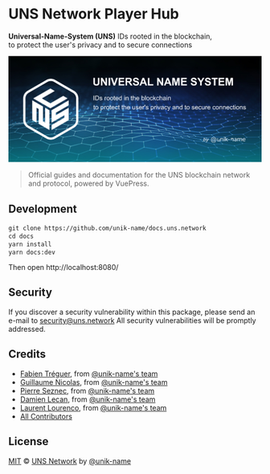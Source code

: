 # UNS Network Player Hub

**Universal-Name-System (UNS)** IDs rooted in the blockchain,  
to protect the user's privacy and to secure connections

<p align="center">
    <img src="uns-banner.png" />
</p>

> Official guides and documentation for the UNS blockchain network and protocol, powered by VuePress.

## Development

```
git clone https://github.com/unik-name/docs.uns.network
cd docs
yarn install
yarn docs:dev
```

Then open http://localhost:8080/

## Security

If you discover a security vulnerability within this package, please send an e-mail to security@uns.network All security vulnerabilities will be promptly addressed.

## Credits

- [Fabien Tréguer](https://github.com/ftreguer), from [@unik-name's team](https://www.unik-name.com)
- [Guillaume Nicolas](https://github.com/Nigui), from [@unik-name's team](https://www.unik-name.com)
- [Pierre Seznec](https://github.com/peterjah), from [@unik-name's team](https://www.unik-name.com)  
- [Damien Lecan](https://github.com/dlecan), from [@unik-name's team](https://www.unik-name.com)
- [Laurent Lourenco](https://www.linkedin.com/in/laurentlourenco/), from [@unik-name's team](https://www.unik-name.com)
- [All Contributors](../../../../contributors)

## License

[MIT](LICENSE) © [UNS Network](https://www.uns.network) by [@unik-name](https://www.unik-name.com)
